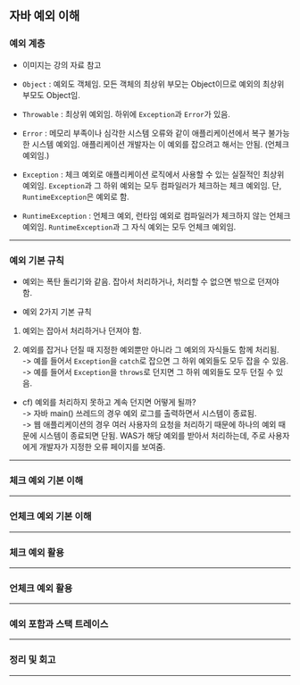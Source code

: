 ## 자바 예외 이해

### 예외 계층

- 이미지는 강의 자료 참고

- `Object` : 예외도 객체임. 모든 객체의 최상위 부모는 Object이므로 예외의 최상위 부모도 Object임.

- `Throwable` : 최상위 예외임. 하위에 `Exception`과 `Error`가 있음.

- `Error` : 메모리 부족이나 심각한 시스템 오류와 같이 애플리케이션에서 복구 불가능한 시스템 예외임. 애플리케이션 개발자는 이 예외를 잡으려고 해서는 안됨. (언체크 예외임.)

- `Exception` : 체크 예외로 애플리케이션 로직에서 사용할 수 있는 실질적인 최상위 예외임. `Exception`과 그 하위 예외는 모두 컴파일러가 체크하는 체크 예외임. 단, `RuntimeException`은 예외로 함.

- `RuntimeException` : 언체크 예외, 런타임 예외로 컴파일러가 체크하지 않는 언체크 예외임. `RuntimeException`과 그 자식 예외는 모두 언체크 예외임.

---

### 예외 기본 규칙

- 예외는 폭탄 돌리기와 같음. 잡아서 처리하거나, 처리할 수 없으면 밖으로 던져야 함.

- 예외 2가지 기본 규칙

1. 예외는 잡아서 처리하거나 던져야 함.

2. 예외를 잡거나 던질 때 지정한 예외뿐만 아니라 그 예외의 자식들도 함께 처리됨.<br/>
   -> 예를 들어서 `Exception`을 `catch`로 잡으면 그 하위 예외들도 모두 잡을 수 있음.<br/>
   -> 예를 들어서 `Exception`을 `throws`로 던지면 그 하위 예외들도 모두 던질 수 있음.

- cf) 예외를 처리하지 못하고 계속 던지면 어떻게 될까?<br/>
  -> 자바 main() 쓰레드의 경우 예외 로그를 출력하면서 시스템이 종료됨.<br/>
  -> 웹 애플리케이션의 경우 여러 사용자의 요청을 처리하기 때문에 하나의 예외 때문에 시스템이 종료되면 단됨. WAS가 해당 예외를 받아서 처리하는데, 주로 사용자에게 개발자가 지정한 오류 페이지를 보여줌.

---

### 체크 예외 기본 이해

---

### 언체크 예외 기본 이해

---

### 체크 예외 활용

---

### 언체크 예외 활용

---

### 예외 포함과 스택 트레이스

---

### 정리 및 회고

---

